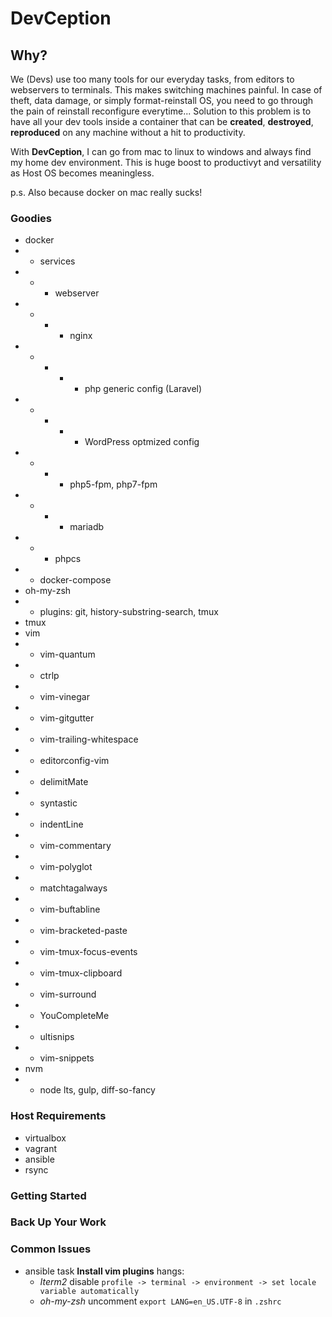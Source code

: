 # DevCeption

## Why?
We (Devs) use too many tools for our everyday tasks, from editors to webservers to terminals. This makes switching machines painful. In case of theft, data damage, or simply format-reinstall OS, you need to go through the pain of reinstall reconfigure everytime... Solution to this problem is to have all your dev tools inside a container that can be **created**, **destroyed**, **reproduced** on any machine without a hit to productivity.

With **DevCeption**, I can go from mac to linux to windows and always find my home dev environment.
This is huge boost to productivyt and versatility as Host OS becomes meaningless.

p.s. Also because docker on mac really sucks!

### Goodies

- docker
- - services
- - - webserver
- - - - nginx
- - - - - php generic config (Laravel)
- - - - - WordPress optmized config
- - - - php5-fpm, php7-fpm
- - - - mariadb
- - - phpcs
- - docker-compose
- oh-my-zsh
- - plugins: git, history-substring-search, tmux
- tmux
- vim
- - vim-quantum
- - ctrlp
- - vim-vinegar
- - vim-gitgutter
- - vim-trailing-whitespace
- - editorconfig-vim
- - delimitMate
- - syntastic
- - indentLine
- - vim-commentary
- - vim-polyglot
- - matchtagalways
- - vim-buftabline
- - vim-bracketed-paste
- - vim-tmux-focus-events
- - vim-tmux-clipboard
- - vim-surround
- - YouCompleteMe
- - ultisnips
- - vim-snippets
- nvm
- - node lts, gulp, diff-so-fancy

### Host Requirements

- virtualbox
- vagrant
- ansible
- rsync

### Getting Started

### Back Up Your Work

### Common Issues

- ansible task **Install vim plugins** hangs:
  - *Iterm2* disable `profile -> terminal -> environment -> set locale variable automatically`
  - *oh-my-zsh* uncomment `export LANG=en_US.UTF-8` in `.zshrc` 
